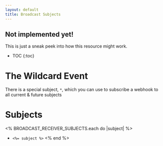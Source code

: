 ```yaml
---
layout: default
title: Broadcast Subjects
---
```


<div class="note warning sticky">
   <h2>Not implemented yet!</h2>
   <p>This is just a sneak peek into how this resource might work.</p>
 </div>

* TOC
{:toc}

# The Wildcard Event

There is a special subject, `*`, which you can use to subscribe a webhook to all current & future subjects

# Subjects

<% BROADCAST_RECEIVER_SUBJECTS.each do |subject| %>
- `<%= subject %>`
<% end %>
